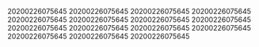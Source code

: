 20200226075645
20200226075645
20200226075645
20200226075645
20200226075645
20200226075645
20200226075645
20200226075645
20200226075645
20200226075645
20200226075645
20200226075645
20200226075645
20200226075645
20200226075645
